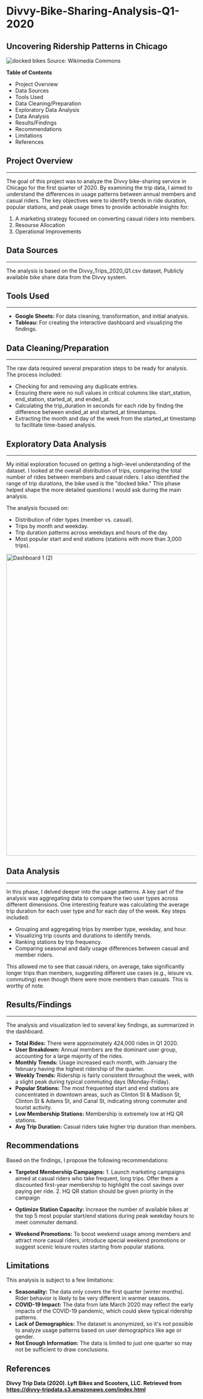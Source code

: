# Divvy-Bike-Sharing-Analysis-Q1-2020
## Uncovering Ridership Patterns in Chicago

![docked bikes](https://github.com/user-attachments/assets/6c146ac6-7e16-4304-aa1e-4235a86bea82)
Source: Wikimedia Commons


**Table of Contents**

- Project Overview
- Data Sources
- Tools Used
- Data Cleaning/Preparation
- Exploratory Data Analysis
- Data Analysis
- Results/Findings
- Recommendations
- Limitations
- References

## Project Overview

---

The goal of this project was to analyze the Divvy bike-sharing service in Chicago for the first quarter of 2020. By examining the trip data, I aimed to understand the differences in usage patterns between annual members and casual riders. The key objectives were to identify trends in ride duration, popular stations, and peak usage times to provide actionable insights for:
1. A marketing strategy focused on converting casual riders into members.
2. Resourse Allocation
3. Operational Improvements

## Data Sources

---

The analysis is based on the Divvy_Trips_2020_Q1.csv dataset, Publicly available bike share data from the Divvy system.

## Tools Used

---

- **Google Sheets:** For data cleaning, transformation, and initial analysis.
- **Tableau:** For creating the interactive dashboard and visualizing the findings.
  
## Data Cleaning/Preparation

---

The raw data required several preparation steps to be ready for analysis. The process included:

- Checking for and removing any duplicate entries.
- Ensuring there were no null values in critical columns like start_station, end_station, started_at, and ended_at.
- Calculating the trip_duration in seconds for each ride by finding the difference between ended_at and started_at timestamps.
- Extracting the month and day of the week from the started_at timestamp to facilitate time-based analysis.

## Exploratory Data Analysis
---

My initial exploration focused on getting a high-level understanding of the dataset. I looked at the overall distribution of trips, comparing the total number of rides between members and casual riders. I also identified the range of trip durations, the bike used is the "docked bike." This phase helped shape the more detailed questions I would ask during the main analysis.

The analysis focused on:
- Distribution of rider types (member vs. casual).
- Trips by month and weekday.
- Trip duration patterns across weekdays and hours of the day.
- Most popular start and end stations (stations with more than 3,000 trips).

<img width="999" height="799" alt="Dashboard 1 (2)" src="https://github.com/user-attachments/assets/0d2f774e-7e04-49f9-a755-55706ff5b0cc" />



## Data Analysis

---

In this phase, I delved deeper into the usage patterns. A key part of the analysis was aggregating data to compare the two user types across different dimensions.
One interesting feature was calculating the average trip duration for each user type and for each day of the week. 
Key steps included:
- Grouping and aggregating trips by member type, weekday, and hour.
- Visualizing trip counts and durations to identify trends.
- Ranking stations by trip frequency.
- Comparing seasonal and daily usage differences between casual and member riders.

This allowed me to see that casual riders, on average, take significantly longer trips than members, suggesting different use cases (e.g., leisure vs. commuting) even though there were more members than casuals. This is worthy of note.

## Results/Findings

---

The analysis and visualization led to several key findings, as summarized in the dashboard.

- **Total Rides:** There were approximately 424,000 rides in Q1 2020.
- **User Breakdown:** Annual members are the dominant user group, accounting for a large majority of the rides.
- **Monthly Trends:** Usage increased each month, with January the february having the highest ridership of the quarter.
- **Weekly Trends:** Ridership is fairly consistent throughout the week, with a slight peak during typical commuting days (Monday-Friday).
- **Popular Stations:** The most frequented start and end stations are concentrated in downtown areas, such as Clinton St & Madison St, Clinton St & Adams St, and Canal St, indicating strong commuter and tourist activity.
- **Low Membership Stations:** Membership is extremely low at HQ QR stations.
- **Avg Trip Duration:** Casual riders take higher trip duration than members.
  
## Recommendations

Based on the findings, I propose the following recommendations:

- **Targeted Membership Campaigns:** 1. Launch marketing campaigns aimed at casual riders who take frequent, long trips. Offer them a discounted first-year membership to highlight the cost savings over paying per ride. 2. HQ QR station should be given priority in the campaign

- **Optimize Station Capacity:** Increase the number of available bikes at the top 5 most popular start/end stations during peak weekday hours to meet commuter demand.

- **Weekend Promotions:** To boost weekend usage among members and attract more casual riders, introduce special weekend promotions or suggest scenic leisure routes starting from popular stations.
  
## Limitations

This analysis is subject to a few limitations:

- **Seasonality:** The data only covers the first quarter (winter months). Rider behavior is likely to be very different in warmer seasons.
- **COVID-19 Impact:** The data from late March 2020 may reflect the early impacts of the COVID-19 pandemic, which could skew typical ridership patterns.
- **Lack of Demographics:** The dataset is anonymized, so it's not possible to analyze usage patterns based on user demographics like age or gender.
- **Not Enough Information:** The data is limited to just one quarter so may not be sufficient to draw conclusions.
  
## References

**Divvy Trip Data (2020). Lyft Bikes and Scooters, LLC. Retrieved from https://divvy-tripdata.s3.amazonaws.com/index.html**

